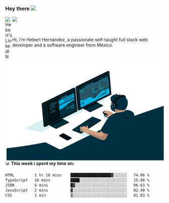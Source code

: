 ### Hey there <img src="https://media.giphy.com/media/hvRJCLFzcasrR4ia7z/giphy.gif" width="25px">
<a href="https://www.linkedin.com/in/evertcode/" target="_blank">
  <img align="left" alt="Hebert's LinkedIN" width="22px" src="https://raw.githubusercontent.com/peterthehan/peterthehan/master/assets/linkedin.svg" />
</a>

![](https://visitor-badge.glitch.me/badge?page_id=evertcode.evertcode)

<br />

Hi, i'm Hebert Hernández, a passionate self-taught full stack web developer and a software engineer from México.

<img align="right" alt="GIF" src="https://github.com/evertcode/evertcode/blob/master/code.gif?raw=true" width="500" height="320" />

📊 **This week i spent my time on:**

<!--START_SECTION:waka-->

```text
HTML         1 hr 16 mins    ██████████████████▓░░░░░░   74.06 %
TypeScript   16 mins         ████░░░░░░░░░░░░░░░░░░░░░   15.88 %
JSON         6 mins          █▓░░░░░░░░░░░░░░░░░░░░░░░   06.63 %
JavaScript   2 mins          ▓░░░░░░░░░░░░░░░░░░░░░░░░   02.40 %
CSS          1 min           ▒░░░░░░░░░░░░░░░░░░░░░░░░   01.03 %
```

<!--END_SECTION:waka-->
